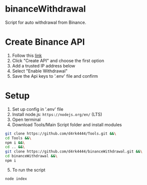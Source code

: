 # binanceWithdrawal
Script for auto withdrawal from Binance.

# Create Binance API
1. Follow this [link](https://www.binance.com/ru/my/settings/api-management)
2. Click "Create API" and choose the first option
3. Add a trusted IP address below
4. Select "Enable Withdrawal"
5. Save the Api keys to '.env' file and confirm

# Setup
1) Set up config in '.env' file
1) Install node.js: `https://nodejs.org/en/` (LTS)
2) Open terminal
3) Download Tools/Main Script folder and install modules
```bash
git clone https://github.com/d4rk4444/Tools.git &&\
cd Tools &&\
npm i &&\
cd .. &&\
git clone https://github.com/d4rk4444/binanceWithdrawal.git &&\
cd binanceWithdrawal &&\
npm i
```
5) To run the script
```bash
node index
```